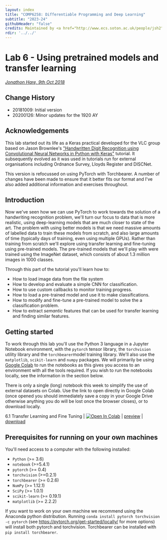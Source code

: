```yaml
---
layout: index
title: "COMP6258: Differentiable Programming and Deep Learning"
subtitle: "2023-24"
githubHeader: "false"
credits: Maintained by <a href="http://www.ecs.soton.ac.uk/people/jsh2">Professor Jonathon Hare</a> and <a href="http://www.ecs.soton.ac.uk/people/am8n17">Dr Antonia Marcu</a>.
rdir: '../../'
---
```


# Lab 6 - Using pretrained models and transfer learning

_[Jonathon Hare, 9th Oct 2018](https://github.com/ecs-vlc/COMP6258)_

## Change History

- 20181009: Initial version
- 20200126: Minor updates for the 1920 AY

## Acknowledgements
This lab started out its life as a Keras practical developed for the VLC group based on Jason Brownlee's ["Handwritten Digit Recognition using Convolutional Neural Networks in Python with Keras"](http://machinelearningmastery.com/handwritten-digit-recognition-using-convolutional-neural-networks-python-keras/) tutorial. It subsequently evolved as it was used in tutorials run for external organisations including Ordnance Survey, Lloyds Register and DISCNet. 

This version is refocussed on using PyTorch with Torchbearer. A number of changes have been made to ensure that it better fits our format and I've also added additional information and exercises throughout. 

## Introduction
Now we've seen how we can use PyTorch to work towards the solution of a handwriting recognition problem, we'll turn our focus to data that is more realistic, using deep-learning models that are much closer to state of the art. The problem with using better models is that we need massive amounts of labelled data to train these models from scratch, and also large amounts of time (typically days of training, even using multiple GPUs). Rather than training from scratch we'll explore using transfer learning and fine-tuning using pre-trained models. The pre-trained models that we'll play with were trained using the ImageNet dataset, which consists of about 1.3 million images in 1000 classes.

Through this part of the tutorial you'll learn how to:

* How to load image data from the file system
* How to develop and evaluate a simple CNN for classification.
* How to use custom callbacks to monitor training progress.
* How to load a pre-trained model and use it to make classifications.
* How to modify and fine-tune a pre-trained model to solve the a classification problem.
* How to extract _semantic_ features that can be used for transfer learning and finding similar features.

## Getting started
To work through this lab you'll use the Python 3 language in a Jupyter Notebook environment, with the `pytorch` tensor library, the `torchvision` utility library and the `torchbearer`model training library. We'll also use the `matplotlib`, `scikit-learn` and `numpy` packages. We will primarily be using [Google Colab](http://colab.research.google.com/) to run the notebooks as this gives you access to an environment with all the tools required. If you wish to run the notebooks locally, see the information in the section below.

There is only a single (long) notebook this week to simplify the use of external datasets on Colab. Use the link to open directly in Google Colab (once opened you should immediately save a copy in your Google Drive otherwise anything you do will be lost once the browser closes), or to download locally. 

6.1 Transfer Learning and Fine Tuning | [![Open In Colab](https://colab.research.google.com/assets/colab-badge.svg)](https://colab.research.google.com/github/ecs-vlc/COMP6258/blob/master/docs/labs/lab6/6_1_TransferLearning.ipynb) | [preview](https://github.com/ecs-vlc/COMP6258/blob/master/docs/labs/lab6/6_1_TransferLearning.ipynb) | [download](https://raw.githubusercontent.com/ecs-vlc/COMP6258/master/docs/labs/lab6/6_1_TransferLearning.ipynb)


## Prerequisites for running on your own machines
You'll need access to a computer with the following installed:

- `Python` (>= 3.6)
- `notebook` (>=5.4.1)
- `pytorch` (>= 0.4)
- `torchvision` (>=0.2.1)
- `torchbearer` (>= 0.2.6)
- `NumPy` (>= 1.12.1)
- `SciPy` (>= 1.0.1)
- `scikit-learn` (>= 0.19.1)
- `matplotlib` (>= 2.2.2)

If you want to work on your own machine we recommend using the Anaconda python distribution. Running `conda install pytorch torchvision -c pytorch` (see https://pytorch.org/get-started/locally/ for more options) will install both pytorch and torchvision. Torchbearer can be installed with `pip install torchbearer`.
